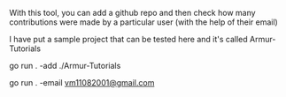 With this tool, you can add a github repo and then check how many contributions were made by a particular user (with the help of their email)

I have put a sample project that can be tested here and it's called Armur-Tutorials

go run . -add ./Armur-Tutorials

go run . -email vm11082001@gmail.com